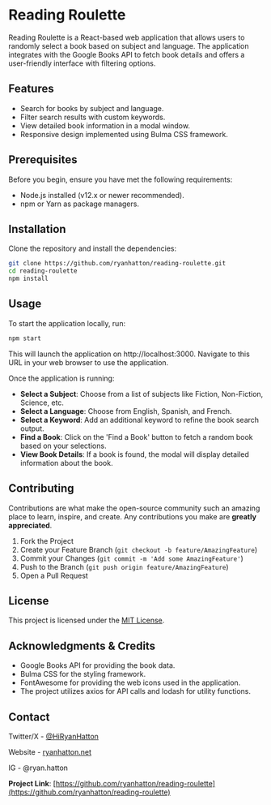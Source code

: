 # Reading Roulette

Reading Roulette is a React-based web application that allows users to randomly select a book based on subject and language. The application integrates with the Google Books API to fetch book details and offers a user-friendly interface with filtering options.

## Features

- Search for books by subject and language.
- Filter search results with custom keywords.
- View detailed book information in a modal window.
- Responsive design implemented using Bulma CSS framework.

## Prerequisites

Before you begin, ensure you have met the following requirements:

- Node.js installed (v12.x or newer recommended).
- npm or Yarn as package managers.

## Installation

Clone the repository and install the dependencies:

```bash
git clone https://github.com/ryanhatton/reading-roulette.git
cd reading-roulette
npm install
```

## Usage

To start the application locally, run:

```bash
npm start
```
This will launch the application on http://localhost:3000. Navigate to this URL in your web browser to use the application.



Once the application is running:

- **Select a Subject**: Choose from a list of subjects like Fiction, Non-Fiction, Science, etc.
- **Select a Language**: Choose from English, Spanish, and French.
- **Select a Keyword**: Add an additional keyword to refine the book search output.
- **Find a Book**: Click on the 'Find a Book' button to fetch a random book based on your selections.
- **View Book Details**: If a book is found, the modal will display detailed information about the book.

## Contributing

Contributions are what make the open-source community such an amazing place to learn, inspire, and create. Any contributions you make are **greatly appreciated**.

1. Fork the Project
2. Create your Feature Branch (`git checkout -b feature/AmazingFeature`)
3. Commit your Changes (`git commit -m 'Add some AmazingFeature'`)
4. Push to the Branch (`git push origin feature/AmazingFeature`)
5. Open a Pull Request

## License

This project is licensed under the [MIT License](http://opensource.org/licenses/mit-license.php).

## Acknowledgments & Credits

- Google Books API for providing the book data.
- Bulma CSS for the styling framework.
- FontAwesome for providing the web icons used in the application.
- The project utilizes axios for API calls and lodash for utility functions.

## Contact

Twitter/X - [@HiRyanHatton](https://twitter.com/HiRyanHatton)

Website - [ryanhatton.net](https://www.ryanhatton.net/)

IG - @ryan.hatton

**Project Link**: [https://github.com/ryanhatton/reading-roulette](https://github.com/ryanhatton/reading-roulette)
